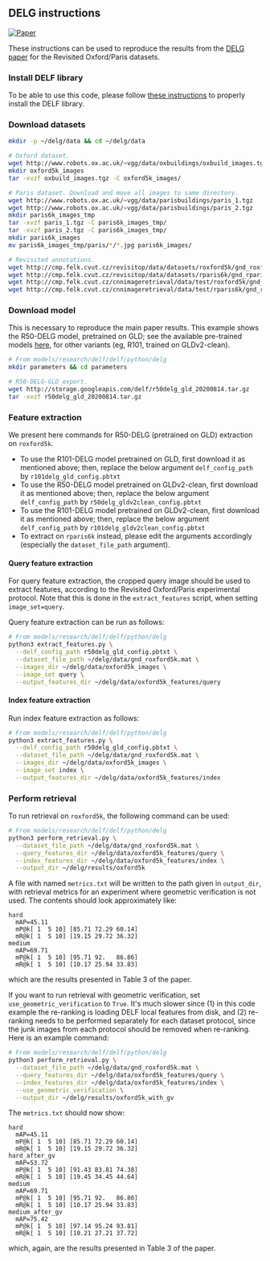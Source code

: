 ## DELG instructions

[![Paper](http://img.shields.io/badge/paper-arXiv.2001.05027-B3181B.svg)](https://arxiv.org/abs/2001.05027)

These instructions can be used to reproduce the results from the
[DELG paper](https://arxiv.org/abs/2001.05027) for the Revisited Oxford/Paris
datasets.

### Install DELF library

To be able to use this code, please follow
[these instructions](../../../INSTALL_INSTRUCTIONS.md) to properly install the
DELF library.

### Download datasets

```bash
mkdir -p ~/delg/data && cd ~/delg/data

# Oxford dataset.
wget http://www.robots.ox.ac.uk/~vgg/data/oxbuildings/oxbuild_images.tgz
mkdir oxford5k_images
tar -xvzf oxbuild_images.tgz -C oxford5k_images/

# Paris dataset. Download and move all images to same directory.
wget http://www.robots.ox.ac.uk/~vgg/data/parisbuildings/paris_1.tgz
wget http://www.robots.ox.ac.uk/~vgg/data/parisbuildings/paris_2.tgz
mkdir paris6k_images_tmp
tar -xvzf paris_1.tgz -C paris6k_images_tmp/
tar -xvzf paris_2.tgz -C paris6k_images_tmp/
mkdir paris6k_images
mv paris6k_images_tmp/paris/*/*.jpg paris6k_images/

# Revisited annotations.
wget http://cmp.felk.cvut.cz/revisitop/data/datasets/roxford5k/gnd_roxford5k.mat
wget http://cmp.felk.cvut.cz/revisitop/data/datasets/rparis6k/gnd_rparis6k.mat
wget http://cmp.felk.cvut.cz/cnnimageretrieval/data/test/roxford5k/gnd_roxford5k.pkl
wget http://cmp.felk.cvut.cz/cnnimageretrieval/data/test/rparis6k/gnd_rparis6k.pkl
```

### Download model

This is necessary to reproduce the main paper results. This example shows the
R50-DELG model, pretrained on GLD; see the available pre-trained models
[here](../../../README.md#pre-trained-models), for other variants (eg, R101,
trained on GLDv2-clean).

```bash
# From models/research/delf/delf/python/delg
mkdir parameters && cd parameters

# R50-DELG-GLD export.
wget http://storage.googleapis.com/delf/r50delg_gld_20200814.tar.gz
tar -xvzf r50delg_gld_20200814.tar.gz
```

### Feature extraction

We present here commands for R50-DELG (pretrained on GLD) extraction on
`roxford5k`.

-   To use the R101-DELG model pretrained on GLD, first download it as mentioned
    above; then, replace the below argument `delf_config_path` by
    `r101delg_gld_config.pbtxt`
-   To use the R50-DELG model pretrained on GLDv2-clean, first download it as
    mentioned above; then, replace the below argument `delf_config_path` by
    `r50delg_gldv2clean_config.pbtxt`
-   To use the R101-DELG model pretrained on GLDv2-clean, first download it as
    mentioned above; then, replace the below argument `delf_config_path` by
    `r101delg_gldv2clean_config.pbtxt`
-   To extract on `rparis6k` instead, please edit the arguments accordingly
    (especially the `dataset_file_path` argument).

#### Query feature extraction

For query feature extraction, the cropped query image should be used to extract
features, according to the Revisited Oxford/Paris experimental protocol. Note
that this is done in the `extract_features` script, when setting
`image_set=query`.

Query feature extraction can be run as follows:

```bash
# From models/research/delf/delf/python/delg
python3 extract_features.py \
  --delf_config_path r50delg_gld_config.pbtxt \
  --dataset_file_path ~/delg/data/gnd_roxford5k.mat \
  --images_dir ~/delg/data/oxford5k_images \
  --image_set query \
  --output_features_dir ~/delg/data/oxford5k_features/query
```

#### Index feature extraction

Run index feature extraction as follows:

```bash
# From models/research/delf/delf/python/delg
python3 extract_features.py \
  --delf_config_path r50delg_gld_config.pbtxt \
  --dataset_file_path ~/delg/data/gnd_roxford5k.mat \
  --images_dir ~/delg/data/oxford5k_images \
  --image_set index \
  --output_features_dir ~/delg/data/oxford5k_features/index
```

### Perform retrieval

To run retrieval on `roxford5k`, the following command can be used:

```bash
# From models/research/delf/delf/python/delg
python3 perform_retrieval.py \
  --dataset_file_path ~/delg/data/gnd_roxford5k.mat \
  --query_features_dir ~/delg/data/oxford5k_features/query \
  --index_features_dir ~/delg/data/oxford5k_features/index \
  --output_dir ~/delg/results/oxford5k
```

A file with named `metrics.txt` will be written to the path given in
`output_dir`, with retrieval metrics for an experiment where geometric
verification is not used. The contents should look approximately like:

```
hard
  mAP=45.11
  mP@k[ 1  5 10] [85.71 72.29 60.14]
  mR@k[ 1  5 10] [19.15 29.72 36.32]
medium
  mAP=69.71
  mP@k[ 1  5 10] [95.71 92.   86.86]
  mR@k[ 1  5 10] [10.17 25.94 33.83]
```

which are the results presented in Table 3 of the paper.

If you want to run retrieval with geometric verification, set
`use_geometric_verification` to `True`. It's much slower since (1) in this code
example the re-ranking is loading DELF local features from disk, and (2)
re-ranking needs to be performed separately for each dataset protocol, since the
junk images from each protocol should be removed when re-ranking. Here is an
example command:

```bash
# From models/research/delf/delf/python/delg
python3 perform_retrieval.py \
  --dataset_file_path ~/delg/data/gnd_roxford5k.mat \
  --query_features_dir ~/delg/data/oxford5k_features/query \
  --index_features_dir ~/delg/data/oxford5k_features/index \
  --use_geometric_verification \
  --output_dir ~/delg/results/oxford5k_with_gv
```

The `metrics.txt` should now show:

```
hard
  mAP=45.11
  mP@k[ 1  5 10] [85.71 72.29 60.14]
  mR@k[ 1  5 10] [19.15 29.72 36.32]
hard_after_gv
  mAP=53.72
  mP@k[ 1  5 10] [91.43 83.81 74.38]
  mR@k[ 1  5 10] [19.45 34.45 44.64]
medium
  mAP=69.71
  mP@k[ 1  5 10] [95.71 92.   86.86]
  mR@k[ 1  5 10] [10.17 25.94 33.83]
medium_after_gv
  mAP=75.42
  mP@k[ 1  5 10] [97.14 95.24 93.81]
  mR@k[ 1  5 10] [10.21 27.21 37.72]
```

which, again, are the results presented in Table 3 of the paper.
